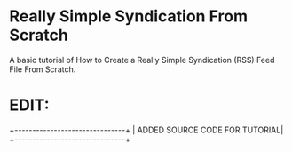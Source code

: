 # Really Simple Syndication From Scratch

A basic tutorial of How to Create a Really Simple Syndication (RSS) Feed File From Scratch.

# EDIT:
+-------------------------------+
| ADDED SOURCE CODE FOR TUTORIAL|
+-------------------------------+
